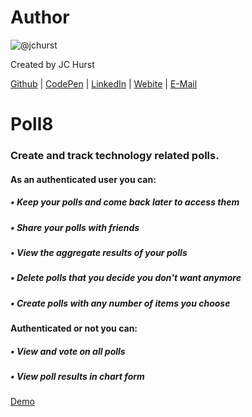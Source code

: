 # Author
![@jchurst](https://avatars0.githubusercontent.com/jchurst?&s=128)

Created by JC Hurst

[Github](https://github.com/jchurst) | [CodePen](http://codepen.io/jchurst/) | [LinkedIn](https://www.linkedin.com/in/jchurst) | [Webite](http://hurstcreative.com/) | [E-Mail](mailto:jchurstmail@gmail.com)

# Poll8

### Create and track technology related polls.

#### As an authenticated user you can:

##### • Keep your polls and come back later to access them

##### • Share your polls with friends

##### • View the aggregate results of your polls

##### • Delete polls that you decide you don't want anymore

##### • Create polls with any number of items you choose

#### Authenticated or not you can:

##### • View and vote on all polls

##### • View poll results in chart form

[Demo](https://poll8.glitch.me)
